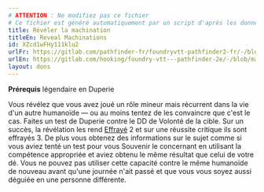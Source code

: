 ```yaml
---
# ATTENTION : Ne modifiez pas ce fichier
# Ce fichier est généré automatiquement par un script d'après les données du module Foundry VTT officiel et de sa traduction
title: Révéler la machination
titleEn: Reveal Machinations
id: XZcd1wFHy111klu2
urlFr: https://gitlab.com/pathfinder-fr/foundryvtt-pathfinder2-fr/-/blob/master/data/feats/XZcd1wFHy111klu2.htm
urlEn: https://gitlab.com/hooking/foundry-vtt---pathfinder-2e/-/blob/master/packs/data/feats.db/reveal-machinations.json
layout: dons
---
```

**Prérequis** légendaire en Duperie

Vous révélez que vous avez joué un rôle mineur mais récurrent dans la vie d'un autre humanoïde — ou au moins tentez de les convaincre que c'est le cas. Faites un test de Duperie contre le DD de Volonté de la cible. Sur un succès, la révélation les rend [Effrayé](../conditions/effrayé.md) 2 et sur une réussite critique ils sont effrayés 3. De plus vous obtenez des informations sur le sujet comme si vous aviez tenté un test pour vous Souvenir le concernant en utilisant la compétence appropriée et aviez obtenu le même résultat que celui de votre dé. Vous ne pouvez pas utiliser cette capacité contre le même humanoïde de nouveau avant qu'une journée n'ait passé et que vous vous soyez aussi déguiée en une personne différente.

